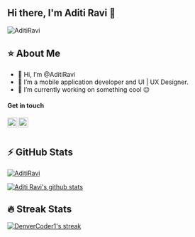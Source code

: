 ## Hi there, I'm Aditi Ravi 👋

<p align="left"> <img src="https://komarev.com/ghpvc/?username=AditiRavi&style=flat-square&color=blueviolet" alt="AditiRavi" /> </p>


## ⭐️ About Me

- 👋 Hi, I’m @AditiRavi
- 👀 I’m a mobile application developer and UI | UX Designer.
- 🌱 I’m currently working on something cool :wink:

<h4 align="left">Get in touch</h4>
</a>
<a href="https://www.linkedin.com/in/aditi-ravi-07aaa81b3/">
  <img align="left" alt="Pawan's Linkdein" width="22px" color="pink" src="https://cdn.jsdelivr.net/npm/simple-icons@v3/icons/linkedin.svg" />
</a>
<a href="https://github.com/AditiRavi">
  <img align="left" alt="Aditi Ravi's Github" width="22px" src="https://cdn.jsdelivr.net/npm/simple-icons@v3/icons/github.svg" />
</a>
<br>
  
<br>

## ⚡ GitHub Stats

<p align="left"> <a href="https://github.com/ryo-ma/github-profile-trophy"><img src="https://github-profile-trophy.vercel.app/?username=AditiRavi&no-frame=true&row=1&&margin-w=20&no-bg=true" alt="AditiRavi" /></a> </p>


<a href="https://github.com/AditiRavi">
 <img align="center" src="https://github-readme-stats.vercel.app/api?username=AditiRavi&show_icons=true&theme=midnight-purple&line_height=30" alt="Aditi Ravi's github stats"/>
</a>
<br>



## 🔥 Streak Stats

<!-- GitHub Readme Streak Stats - https://github.com/DenverCoder1/github-readme-streak-stats -->
<p align="left">
  <a href="https://github.com/DenverCoder1/github-readme-streak-stats">
    <img title="🔥 Get streak stats for your profile at git.io/streak-stats" alt="DenverCoder1's streak" src="https://github-readme-streak-stats.herokuapp.com/?user=AditiRavi&theme=default&hide_border=true"/>
  </a>
</p>





